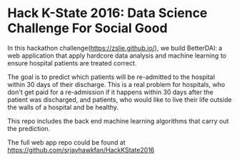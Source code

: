 # Hack K-State 2016: Data Science Challenge For Social Good

In this hackathon challenge(https://zslie.github.io/), we build BetterDAI: a web application that apply hardcore
data analysis and machine learning to ensure hospital patients are treated correct.

The goal is to predict which patients will be re-admitted to the hospital within 30 days of their discharge. 
This is a real problem for hospitals, who don't get paid for a re-admission if it happens within 30 days 
after the patient was discharged, and patients, who would like to live their life outside the walls of 
a hospital and be healthy.

This repo includes the back end machine learning algorithms that carry out the prediction.    

The full web app repo could be found at https://github.com/srjayhawkfan/HackKState2016 

